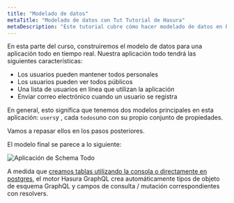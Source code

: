 ```yaml
---
title: "Modelado de datos"
metaTitle: "Modelado de datos con Tut Tutorial de Hasura"
metaDescription: "Este tutorial cubre cómo hacer modelado de datos en Postgres y crear tablas utilizando la consola Hasura"
---
```


En esta parte del curso, construiremos el modelo de datos para una aplicación todo en tiempo real. Nuestra aplicación todo tendrá las siguientes características:

- Los usuarios pueden mantener todos personales
- Los usuarios pueden ver todos públicos
- Una lista de usuarios en línea que utilizan la aplicación
- Enviar correo electrónico cuando un usuario se registra

En general, esto significa que tenemos dos modelos principales en esta aplicación: `users`y , cada `todos`uno con su propio conjunto de propiedades.

Vamos a repasar ellos en los pasos posteriores.

El modelo final se parece a lo siguiente:

![Aplicación de Schema Todo](https://graphql-engine-cdn.hasura.io/learn-hasura/assets/graphql-hasura/voyager-schema.png)

A medida que [creamos tablas utilizando la consola o directamente en postgres](https://hasura.io/learn/database/postgresql/create-alter-drop-ddl/1-postgresql-create/), el motor Hasura GraphQL crea automáticamente tipos de objeto de esquema GraphQL y campos de consulta / mutación correspondientes con resolvers.
